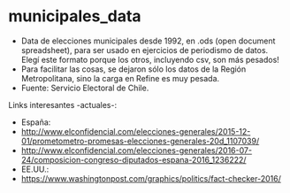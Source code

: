 # municipales_data
* Data de elecciones municipales desde 1992, en .ods (open document spreadsheet), para ser usado en ejercicios de periodismo de datos. Elegí este formato porque los otros, incluyendo csv, son más pesados!
* Para facilitar las cosas, se dejaron sólo los datos de la Región Metropolitana, sino la carga en Refine es muy pesada.
* Fuente: Servicio Electoral de Chile. 

Links interesantes -actuales-:
* España:
* http://www.elconfidencial.com/elecciones-generales/2015-12-01/prometometro-promesas-elecciones-generales-20d_1107039/
* http://www.elconfidencial.com/elecciones-generales/2016-07-24/composicion-congreso-diputados-espana-2016_1236222/
* EE.UU.:
* https://www.washingtonpost.com/graphics/politics/fact-checker-2016/
